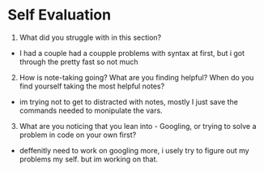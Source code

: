 # Self Evaluation

1.  What did you struggle with in this section?

- I had a couple had a coupple problems with syntax at first, but i got through the pretty fast so not much

2.  How is note-taking going? What are you finding helpful? When do you find yourself taking the most helpful notes?

- im trying not to get to distracted with notes, mostly I just save the commands needed to monipulate the vars.

3.  What are you noticing that you lean into - Googling, or trying to solve a problem in code on your own first?

- deffenitly need to work on googling more, i usely try to figure out my problems my self. but im working on that.
